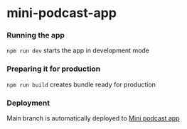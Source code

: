 # mini-podcast-app

### Running the app
`npm run dev` starts the app in development mode

### Preparing it for production
`npm run build` creates bundle ready for production

### Deployment
Main branch is automatically deployed to [Mini podcast app](https://mini-podcast-app.netlify.app/)
